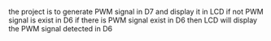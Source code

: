 the project is to generate PWM signal in D7 and display it in LCD 
if not PWM signal is exist in D6
if there is PWM signal exist in D6 then LCD will display the PWM signal detected in D6
